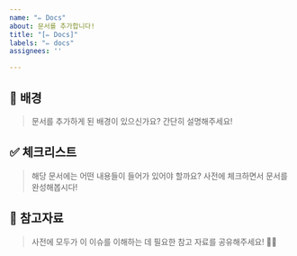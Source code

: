 ```yaml
---
name: "✏️ Docs"
about: 문서를 추가합니다!
title: "[✏️ Docs]"
labels: "✏️ docs"
assignees: ''

---
```


## 🚦 배경

> 문서를 추가하게 된 배경이 있으신가요? 간단히 설명해주세요!

## ✅ 체크리스트

> 해당 문서에는 어떤 내용들이 들어가 있어야 할까요? 사전에 체크하면서 문서를 완성해봅시다!

## 📑 참고자료

> 사전에 모두가 이 이슈를 이해하는 데 필요한 참고 자료를 공유해주세요! 🙆🏻